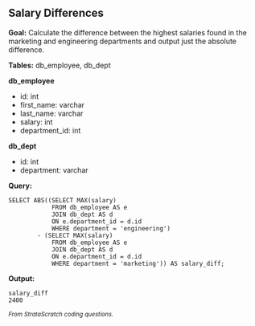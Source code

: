 ## Salary Differences

**Goal:** Calculate the difference between the highest salaries found in the marketing and engineering departments and output just the absolute difference.

**Tables:** db_employee, db_dept

**db_employee**

- id: int
- first_name: varchar
- last_name: varchar
- salary: int
- department_id: int

**db_dept**

- id: int
- department: varchar

**Query:**

```
SELECT ABS((SELECT MAX(salary)
            FROM db_employee AS e
            JOIN db_dept AS d
            ON e.department_id = d.id
            WHERE department = 'engineering')
        - (SELECT MAX(salary)
            FROM db_employee AS e
            JOIN db_dept AS d
            ON e.department_id = d.id
            WHERE department = 'marketing')) AS salary_diff;
```

**Output:**

```
salary_diff
2400
```

<sub>*From StrataScratch coding questions.*</sub>
